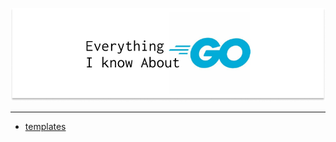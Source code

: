 [<img src="/images/everything-i-know-about-go.png" alt="Everything I know About Go" />](https://go.dev/)

---

- [templates](/template/)